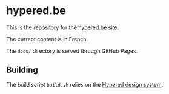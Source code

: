 # hypered.be

This is the repository for the [hypered.be](https://hypered.be) site.

The current content is in French.

The `docs/` directory is served through GitHub Pages.


## Building

The build script `build.sh` relies on the [Hypered design
system](https://github.com/hypered/design-system).
